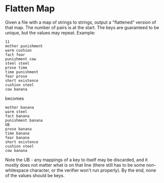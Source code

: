 # Flatten Map
Given a file with a map of strings to strings, output a "flattened" version of that map. The number of 
pairs is at the start. The keys are guaranteed to be unique, but the values may repeat. Example:
```
11
mother punishment
warm cushion
fact fear
punishment cow
steel steel
prose time
time punishment
fear prose
short existence
cushion steel
cow banana
```
becomes
```
mother banana
warm steel
fact banana
punishment banana
UB
prose banana
time banana
fear banana
short existence
cushion steel
cow banana
```
Note the UB - any mappings of a key to itself may be discarded, and it mostly does not matter what is on that
line (there still has to be some non-whitespace character, or the verifier won't run properly). By the end,
none of the values should be keys.

